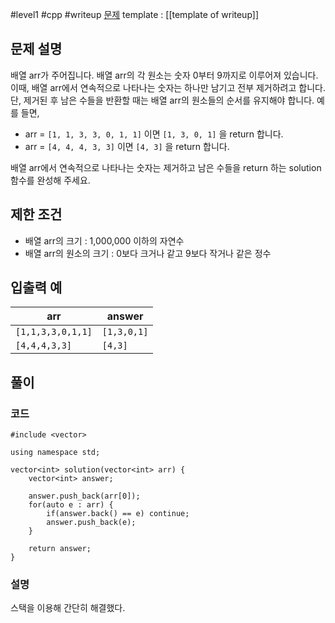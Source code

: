 
#level1 #cpp #writeup 
[문제](https://school.programmers.co.kr/learn/courses/30/lessons/12906)
template : [[template of writeup]]

## 문제 설명

배열 arr가 주어집니다. 배열 arr의 각 원소는 숫자 0부터 9까지로 이루어져 있습니다. 이때, 배열 arr에서 연속적으로 나타나는 숫자는 하나만 남기고 전부 제거하려고 합니다. 단, 제거된 후 남은 수들을 반환할 때는 배열 arr의 원소들의 순서를 유지해야 합니다. 예를 들면,

- arr = `[1, 1, 3, 3, 0, 1, 1]` 이면 `[1, 3, 0, 1]` 을 return 합니다.
- arr = `[4, 4, 4, 3, 3]` 이면 `[4, 3]` 을 return 합니다.

배열 arr에서 연속적으로 나타나는 숫자는 제거하고 남은 수들을 return 하는 solution 함수를 완성해 주세요.

## 제한 조건

- 배열 arr의 크기 : 1,000,000 이하의 자연수
- 배열 arr의 원소의 크기 : 0보다 크거나 같고 9보다 작거나 같은 정수

## 입출력 예

| arr               | answer      |
| ----------------- | ----------- |
| `[1,1,3,3,0,1,1]` | `[1,3,0,1]` |
| `[4,4,4,3,3]`     | `[4,3]`     |

## 풀이

### 코드

```
#include <vector>

using namespace std;

vector<int> solution(vector<int> arr) {
    vector<int> answer;
    
    answer.push_back(arr[0]);
    for(auto e : arr) {
        if(answer.back() == e) continue;
        answer.push_back(e);
    }

    return answer;
}
```

### 설명

스택을 이용해 간단히 해결했다.
